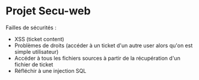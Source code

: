 # Projet Secu-web

Failles de sécurités :

- XSS (ticket content)
- Problèmes de droits (accéder à un ticket d'un autre user alors qu'on est simple utilisateur)
- Accéder à tous les fichiers sources à partir de la récupération d'un fichier de ticket
- Réfléchir à une injection SQL
